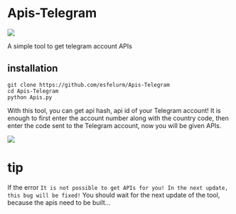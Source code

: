 # Apis-Telegram

<img src="https://github.com/esfelurm/Apis-Telegram/assets/104654028/8adac293-a9b8-45a4-8b00-b7906661207b"> 

A simple tool to get telegram account APIs 

## installation

```
git clone https://github.com/esfelurm/Apis-Telegram
cd Apis-Telegram
python Apis.py
```

With this tool, you can get api hash, api id of your Telegram account! It is enough to first enter the account number along with the country code, then enter the code sent to the Telegram account, now you will be given APIs. 


<img src="https://github.com/esfelurm/Apis-Telegram/assets/104654028/1d520006-dd1f-4513-9bc5-cd9128aa39fc"> 



# tip 

If the error `It is not possible to get APIs for you! In the next update, this bug will be fixed!` You should wait for the next update of the tool, because the apis need to be built... 
